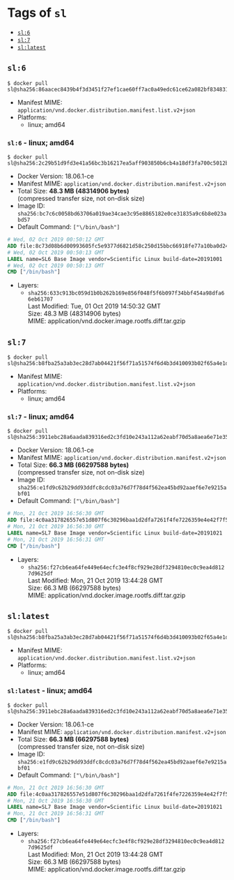 <!-- THIS FILE IS GENERATED VIA './update-remote.sh' -->

# Tags of `sl`

-	[`sl:6`](#sl6)
-	[`sl:7`](#sl7)
-	[`sl:latest`](#sllatest)

## `sl:6`

```console
$ docker pull sl@sha256:86aacec8439b4f3d3451f27ef1cae60ff7ac0a49edc61ce62a082bf83483107f
```

-	Manifest MIME: `application/vnd.docker.distribution.manifest.list.v2+json`
-	Platforms:
	-	linux; amd64

### `sl:6` - linux; amd64

```console
$ docker pull sl@sha256:2c29b51d9fd3e41a56bc3b16217ea5aff903850b6cb4a18df3fa700c5012b0fb
```

-	Docker Version: 18.06.1-ce
-	Manifest MIME: `application/vnd.docker.distribution.manifest.v2+json`
-	Total Size: **48.3 MB (48314906 bytes)**  
	(compressed transfer size, not on-disk size)
-	Image ID: `sha256:bc7c6c0058bd63706a019ae34cae3c95e8865182e0ce31835a9c6b8e023abd57`
-	Default Command: `["\/bin\/bash"]`

```dockerfile
# Wed, 02 Oct 2019 00:50:12 GMT
ADD file:8c73d08b6d00993605fc5e9377d6821d58c250d15bbc66918fe77a10ba0d249f in / 
# Wed, 02 Oct 2019 00:50:13 GMT
LABEL name=SL6 Base Image vendor=Scientific Linux build-date=20191001
# Wed, 02 Oct 2019 00:50:13 GMT
CMD ["/bin/bash"]
```

-	Layers:
	-	`sha256:633c913bc059d1b0b262b169e856f048f5f6b097f34bbf454a98dfa66eb61707`  
		Last Modified: Tue, 01 Oct 2019 14:50:32 GMT  
		Size: 48.3 MB (48314906 bytes)  
		MIME: application/vnd.docker.image.rootfs.diff.tar.gzip

## `sl:7`

```console
$ docker pull sl@sha256:b8fba25a3ab3ec28d7ab04421f56f71a51574f6d4b3d410093b02f65a4e1df57
```

-	Manifest MIME: `application/vnd.docker.distribution.manifest.list.v2+json`
-	Platforms:
	-	linux; amd64

### `sl:7` - linux; amd64

```console
$ docker pull sl@sha256:3911ebc28a6aada839316ed2c3fd10e243a112a62eabf70d5a8aea6e71e3507f
```

-	Docker Version: 18.06.1-ce
-	Manifest MIME: `application/vnd.docker.distribution.manifest.v2+json`
-	Total Size: **66.3 MB (66297588 bytes)**  
	(compressed transfer size, not on-disk size)
-	Image ID: `sha256:e1fd9c62b29dd93ddfc8cdc03a76d7f78d4f562ea45bd92aaef6e7e9215abf01`
-	Default Command: `["\/bin\/bash"]`

```dockerfile
# Mon, 21 Oct 2019 16:56:30 GMT
ADD file:4c0aa317826557e51d807f6c30296baa1d2dfa7261f4fe7226359e4e42f7f5e4 in / 
# Mon, 21 Oct 2019 16:56:30 GMT
LABEL name=SL7 Base Image vendor=Scientific Linux build-date=20191021
# Mon, 21 Oct 2019 16:56:31 GMT
CMD ["/bin/bash"]
```

-	Layers:
	-	`sha256:f27cb6ea64fe449e64ecfc3e4f8cf929e28df3294810ec0c9ea4d8127d9625df`  
		Last Modified: Mon, 21 Oct 2019 13:44:28 GMT  
		Size: 66.3 MB (66297588 bytes)  
		MIME: application/vnd.docker.image.rootfs.diff.tar.gzip

## `sl:latest`

```console
$ docker pull sl@sha256:b8fba25a3ab3ec28d7ab04421f56f71a51574f6d4b3d410093b02f65a4e1df57
```

-	Manifest MIME: `application/vnd.docker.distribution.manifest.list.v2+json`
-	Platforms:
	-	linux; amd64

### `sl:latest` - linux; amd64

```console
$ docker pull sl@sha256:3911ebc28a6aada839316ed2c3fd10e243a112a62eabf70d5a8aea6e71e3507f
```

-	Docker Version: 18.06.1-ce
-	Manifest MIME: `application/vnd.docker.distribution.manifest.v2+json`
-	Total Size: **66.3 MB (66297588 bytes)**  
	(compressed transfer size, not on-disk size)
-	Image ID: `sha256:e1fd9c62b29dd93ddfc8cdc03a76d7f78d4f562ea45bd92aaef6e7e9215abf01`
-	Default Command: `["\/bin\/bash"]`

```dockerfile
# Mon, 21 Oct 2019 16:56:30 GMT
ADD file:4c0aa317826557e51d807f6c30296baa1d2dfa7261f4fe7226359e4e42f7f5e4 in / 
# Mon, 21 Oct 2019 16:56:30 GMT
LABEL name=SL7 Base Image vendor=Scientific Linux build-date=20191021
# Mon, 21 Oct 2019 16:56:31 GMT
CMD ["/bin/bash"]
```

-	Layers:
	-	`sha256:f27cb6ea64fe449e64ecfc3e4f8cf929e28df3294810ec0c9ea4d8127d9625df`  
		Last Modified: Mon, 21 Oct 2019 13:44:28 GMT  
		Size: 66.3 MB (66297588 bytes)  
		MIME: application/vnd.docker.image.rootfs.diff.tar.gzip
